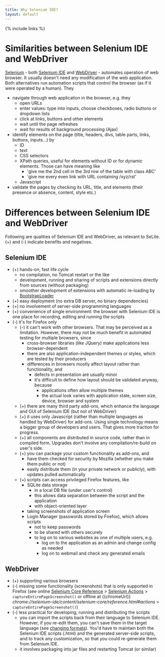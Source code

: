 ```yaml
---
title: Why Selenium IDE?
layout: default
---
```

{% include links %}

# Similarities between Selenium IDE and WebDriver #
[Selenium](http://seleniumhq.org) - both [Selenium IDE](http://docs.seleniumhq.org/projects/ide/) and [WebDriver](http://seleniumhq.org/projects/webdriver) - automates operation of web browser. It usually doesn't need any modification of the web application. Both alternatives run automation scripts that control the browser (as if it were operated by a human). They

  * navigate through web application in the browser, e.g. they
    * open URLs
    * enter values: type into inputs, choose checkboxes, radio buttons or dropdown lists
    * click at links, buttons and other elements
    * wait until the page refreshes
    * wait for results of background processing (Ajax)
  * identify elements on the page (title, headers, divs, table parts, links, buttons, inputs...) by
    * ID
    * text
    * CSS selectors
    * XPath queries, useful for elements without ID or for dynamic elements. Those can have meaning like
      * 'give me the 2nd cell in the 3rd row of the table with class ABC'
      * 'give me every even link with URL containing /xyz/rst'
    * Javascript
  * validate the pages by checking its URL, title, and elements (their presence or absence, content, style etc.)

# Differences between Selenium IDE and WebDriver #
Following are qualities of Selenium IDE and WebDriver, as relevant to SeLite. (+) and (-) indicate benefits and negatives.

## Selenium IDE ##
  * (+) hands-on, fast life cycle
    * no compilation, no Tomcat restart or the like
    * development, running and sharing of scripts and extensions directly from sources (without packaging)
    * smoother development of extensions with automatic re-loading by [BootstrapLoader](BootstrapLoader)
  * (+) easy deployment (no extra DB server, no binary dependencies)
  * (+) no involvement of server-side programming languages
  * (+) convenience of single environment: the browser with Selenium IDE is one place for recording, editing and running the scripts
  * (-) it's for Firefox only
    * (-) it can't work with other browsers. That may be perceived as a limitation. However, there may not be much benefit in automated testing for multiple browsers, since
      * cross-browser libraries (like JQuery) make applications less browser-dependent
      * there are also application-independent themes or styles, which are tested by their producers
      * differences in browsers mostly affect layout rather than functionality, and
        * defects in presentation are usually minor
        * it's difficult to define how layout should be validated anyway, because
          * applications often allow multiple themes
          * the actual look varies with application state, screen size, device, browser and system
    * (+) there are many third party add-ons, which enhance the language and GUI of Selenium IDE (but not of WebDriver)
    * (+) it uses only Javascript (rather than multiple languages as handled by WebDriver) for add-ons. Using single technology means a bigger group of developers and users. That gives more traction for progress.
    * (+) all components are distributed in source code, rather than in compiled form. Upgrades don't involve any compilation/re-build on user's side.
    * (+) you can package your custom functionality as add-ons, and
      * have them checked for security by Mozilla (whether you make them public or not)
      * easily distribute them (in your private network or publicly), with updates pulled automatically
    * (+) scripts can access privileged Firefox features, like
      * SQLite data storage
        * in a local DB file (under user's control)
        * this allows data separation between the script and the application
        * with object-oriented layer
      * taking screenshots of application screen
      * Login Manager (passwords stored by Firefox), which allows scripts
        * not to keep passwords
        * to be shared with others securely
        * to log on to various websites as one of multiple users, e.g.
          * log on to the application as an admin and change config as needed
          * log on to webmail and check any generated emails

## WebDriver ##
  * (+) supporting various browsers
  * (-) missing some functionality (screenshots) that is only supported in Firefox (see online [Selenium Core Reference](http://release.seleniumhq.org/selenium-core/1.0.1/reference.html) > [Selenium Actions](http://release.seleniumhq.org/selenium-core/1.0.1/reference.html#actions) > `captureEntirePageScreenshot()` or offline at {{chromeUrl}} _chrome://selenium-ide/content/selenium-core/reference.html#actions_ > `captureEntirePageScreenshot()`)
  * (-) less practical for developing, running and distributing the scripts
    * you can import the scripts back from their language to Selenium IDE. However, if you re-edit them, you can't save them in the target language (see [changing formats](http://blog.reallysimplethoughts.com/2011/06/10/does-selenium-ide-v1-0-11-support-changing-formats)). You'd have to maintain both the Selenium IDE scripts (.html) and the generated server-side scripts, and to track any customization, so that you could re-generate them from Selenium IDE.
    * it involves packaging into jar files and restarting Tomcat (or similar)